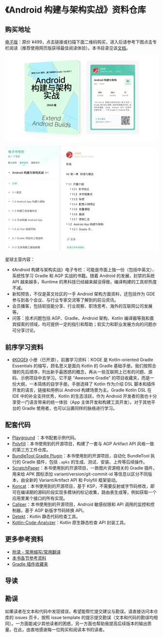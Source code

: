 # 《Android 构建与架构实战》资料仓库

## 购买地址

[电子版](https://t.zsxq.com/0eF9jWLpY)：原价 ¥499，点击链接或扫描下面二维码购买，进入后请参考下图点击专栏阅读（推荐使用网页版获得最佳阅读体验）。本书目录见该[文档](./TOC.md)。

![封面与星球二维码](cover-and-planet-qrcode.png)

![专栏阅读体验](read-in-web-page.png)


星球主营内容：

- 《Android 构建与架构实战》电子专栏：可能是市面上独一份（包括中英文）、系统性学习 Gradle 和 AGP 实战的书籍。随着 Android 的发展，封禁的系统 API 越来越多，Runtime 的黑科技已经越来越没得做，编译构建的工具却热度不减。
- 新知预告，不仅是英文社区的一手 Android 架构方面资料，还包括作为 GDE 参与到各个会议、与行业专家交流等了解到的前沿资讯。
- 会员播客，包括软技能分享、行业观察、职场思考、海外的互联网公司发展等。
- 问答：技术问题包括 AGP、Gradle、Android 架构、Kotlin 编译器等我和嘉宾探索的领域，均可提供一定的指引和帮助；软实力和职业发展方向的问题亦可分享讨论。


## 前序学习资料

- [《KOGE》](https://koge.2bab.me/#/zh-cn/) 小册（已开源），前置学习资料：KOGE 是 Kotlin-oriented Gradle Essentials 的缩写，顾名思义是面向 Kotlin 的 Gradle 基础手册。我们按照合理的先后顺序，列出新手最困惑的概念，再从一些互联网上已有的问题、源码、示例项目中去学习。它不是 “Awesome Gradle” 的项目收藏夹，而是一份大纲，一本简练的自学手册。手册选择了 Kotlin 作为介绍 DSL 脚本和插件开发的语言，链接和用例以 Android 构建场景为主。Gradle Kotlin DSL 在 IDE 中的补全支持优秀，Kotlin 的生态活跃，作为 Android 开发者的我也十分享受一门语言带来的统一体验（App 主体开发和构建工具开发）。对于其他平台的 Gradle 使用者，也可以沿袭同样的脉络进行学习。


## 配套代码

- [Playground](./Playground/) ：本书配套示例代码。
- [Polyfill](https://github.com/2BAB/Polyfill)：本书使用到的开源项目，构建了一套与 AGP Artifact API 风格一致的第三方工件仓库。
- [BundleTool Gradle Plugin](https://github.com/2BAB/bundle-tool-gradle-plugin)：本书使用到的开源项目，自动化 BundleTool 执行的 Gradle 插件，包括 `.apks` 的生成、测试、安装、上传等后续操作。
- [ScratchPaper](https://github.com/2BAB/ScratchPaper)：本书使用到的开源项目，一款图片资源相关的 Gradle 插件，用来给 APK 图标添加 variant/version/git-commit-id 等信息以区分不同版本，由全新的 Variant/Artifact API 和 Polyfill 框架驱动。
- [Koncat](https://github.com/2BAB/Koncat)：本书使用到的开源项目，基于 KSP，不需要反射或字节码修改，即可在编译期的源码阶段实现多模块的标记收集，路由表生成等，例如获取一个应用里某个接口的所有实现。
- [Caliper](https://github.com/2BAB/Caliper)：本书使用到的开源项目，Android 敏感权限和 API 调用的监控和控制器，基于 AGP 新版字节码转换 API。
- [Detekt](https://github.com/detekt/detekt)：Kotlin 静态代码检查工具。
- [Kotlin-Code-Analyzer](https://github.com/bennyhuo/kotlin-code-analyzer)：Kotlin 原生静态检查 API 封装工具。


## 更多参考资料

- [附录 - 常用缩写/常用翻译](./Common-Abbreviation-Translation.md)
- [本书各节参考资料](./reference_per_section.md)
- [Gradle 插件收藏夹](https://github.com/stars/2BAB/lists/gradle-plugins)


## 导读




## 勘误

如果读者在文本和代码中发现错误，希望能帮忙提交建议与勘误。请直接访问本仓库的 issues 页卡，按照 issue template 的提示提交勘误（文本和代码的勘误均相同）。一方面能减少其他读者的困惑，另一方面也帮助我提高后续版本的输出质量。在此，由衷地感谢每一位购买和阅读本书的读者。

